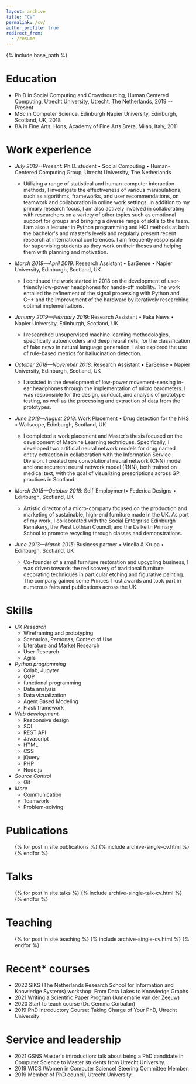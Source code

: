 ```yaml
---
layout: archive
title: "CV"
permalink: /cv/
author_profile: true
redirect_from:
  - /resume
---
```


{% include base_path %}

Education
======

* Ph.D in Social Computing and Crowdsourcing, Human Centered Computing, Utrecht University, Utrecht, The Netherlands, 2019 -- Present
* MSc in Computer Science, Edinburgh Napier University, Edinburgh, Scotland, UK, 2018
* BA in Fine Arts, Hons, Academy of Fine Arts Brera, Milan, Italy, 2011



Work experience
======
* <i>July 2019--Present</i>: Ph.D. student • Social Computing • Human-Centered Computing Group, Utrecht University, The Netherlands
  * Utilizing a range of statistical and human-computer interaction methods, I investigate the effectiveness of various manipulations, such as algorithms, frameworks, and user recommendations, on teamwork and collaboration in online work settings. In addition to my primary research focus, I am also actively involved in collaborating with researchers on a variety of other topics such as emotional support for groups and bringing a diverse range of skills to the team. I am also a lecturer in Python programming and HCI methods at both the bachelor's and master's levels and regularly present recent research at international conferences. I am frequently responsible for supervising students as they work on their theses and helping them with planning and motivation.

* <i>March 2019—April 2019</i>: Research Assistant • EarSense • Napier University, Edinburgh, Scotland, UK
  * I continued the work started in 2018 on the development of user-friendly low-power headphones for hands-off mobility. The work entailed the refinement of the signal processing with Python and C++ and the improvement of the hardware by iteratively researching optimal implementations.

* <i>January 2019—February 2019</i>: Research Assistant • Fake News • Napier University, Edinburgh, Scotland, UK
  * I researched unsupervised machine learning methodologies, specifically autoencoders and deep neural nets, for the classification of fake news in natural language generation. I also explored the use of rule-based metrics for hallucination detection.

* <i>October 2018—November 2018</i>: Research Assistant • EarSense • Napier University, Edinburgh, Scotland, UK
  * I assisted in the development of low-power movement-sensing in-ear headphones through the implementation of micro barometers. I was responsible for the design, conduct, and analysis of prototype testing, as well as the processing and extraction of data from the prototypes.

* <i>June 2018—August 2018</i>: Work Placement • Drug detection for the NHS • Wallscope, Edinburgh, Scotland, UK
  * I completed a work placement and Master’s thesis focused on the development of Machine Learning techniques. Specifically, I developed two artificial neural network models for drug named entity extraction in collaboration with the Information Service Division. I created one convolutional neural network (CNN) model and one recurrent neural network model (RNN), both trained on medical text, with the goal of visualizing prescriptions across GP practices in Scotland.

* <i>March 2015—October 2018</i>: Self-Employment• Federica Designs • Edinburgh, Scotland, UK
  * Artistic director of a micro-company focused on the production and marketing of sustainable, high-end furniture made in the UK. As part of my work, I collaborated with the Social Enterprise Edinburgh Remakery, the West Lothian Council, and the Dalkeith Primary School to promote recycling through classes and demonstrations.

* <i>June 2013—March 2015</i>: Business partner • Vinella & Krupa • Edinburgh, Scotland, UK
  * Co-founder of a small furniture restoration and upcycling business, I was driven towards the rediscovery of traditional furniture decorating techniques in particular etching and figurative painting. The company gained some Princes Trust awards and took part in numerous fairs and publications across the UK.
  
Skills
======
* <i>UX Research</i>
  * Wireframing and prototyping
  * Scenarios, Personas, Context of Use
  * Literature and Market Research
  * User Research
  * Agile 
* <i>Python programming</i>
  * Colab, Jupyter
  * OOP
  * functional programming
  * Data analysis 
  * Data vizualization
  * Agent Based Modeling
  * Flask framework
* <i>Web development</i>
  * Responsive design
  * SQL
  * REST API
  * Javascript
  * HTML
  * CSS
  * jQuery
  * PHP
  * Node.js
* <i>Source Control</i>
  * Git
* <i>More</i>
  * Communication
  * Teamwork
  * Problem-solving




Publications
======
  <ul>{% for post in site.publications %}
    {% include archive-single-cv.html %}
  {% endfor %}</ul>
  
Talks
======
  <ul>{% for post in site.talks %}
    {% include archive-single-talk-cv.html %}
  {% endfor %}</ul>
  
Teaching
======
  <ul>{% for post in site.teaching %}
    {% include archive-single-cv.html %}
  {% endfor %}</ul>
  
Recent* courses
======
* 2022 	SIKS (The Netherlands Research School for Information and Knowledge Systems) workshop: From Data Lakes to Knowledge Graphs
* 2021 	Writing a Scientific Paper Program (Annemarie van der Zeeuw) 
* 2020 	Start to teach course (Dr. Gemma Corbalan)
* 2019 	PhD Introductory Course: Taking Charge of Your PhD, Utrecht University


Service and leadership
======
* 2021 GSNS Master's introduction: talk about being a PhD candidate in Computer Science to Master students from Utrecht University.
* 2019 	WICS (Women in Computer Science) Steering Committee Member.
* 2019 	Member of PhD council, Utrecht University.
